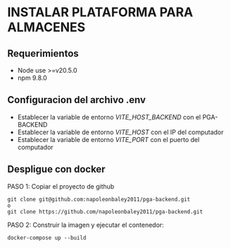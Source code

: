 # INSTALAR PLATAFORMA PARA ALMACENES

## Requerimientos

- Node use >=v20.5.0
- npm 9.8.0

## Configuracion del archivo .env
 
- Establecer la variable de entorno *VITE_HOST_BACKEND* con el PGA-BACKEND
- Establecer la variable de entorno *VITE_HOST* con el IP del computador
- Establecer la variable de entorno *VITE_PORT* con el puerto del computador

## Despligue con docker
PASO 1: Copiar el proyecto de github
```
git clone git@github.com:napoleonbaley2011/pga-backend.git
o
git clone https://github.com/napoleonbaley2011/pga-backend.git
```
PASO 2: Construir la imagen y ejecutar el contenedor:
```
docker-compose up --build